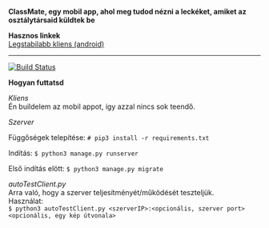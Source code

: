 **ClassMate, egy mobil app, ahol meg tudod nézni a leckéket, amiket az osztálytársaid küldtek be**<br>

 **Hasznos linkek**<br>
[Legstabilabb kliens (android)](https://build.phonegap.com/apps/2934479/download/android)<br><hr>
[![Build Status](https://travis-ci.org/Sletteon/cm-conntest.svg?branch=master)](https://travis-ci.org/Sletteon/cm-conntest)

**Hogyan futtatsd**<br>

*Kliens*<br>
Én buildelem az mobil appot, így azzal nincs sok teendő.<br>

*Szerver*<br>

Függőségek telepítése:
```# pip3 install -r requirements.txt```

Indítás:
```$ python3 manage.py runserver```

Első indítás elött:
```$ python3 manage.py migrate```


*autoTestClient.py*<br>
Arra való, hogy a szerver teljesítményét/működését teszteljük.<br>
Használat: <br>
```$ python3 autoTestClient.py <szerverIP>:<opcionális, szerver port> <opcionális, egy kép útvonala> ```<br>
